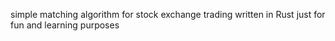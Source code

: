 simple matching algorithm for stock exchange trading written in Rust just for fun and learning purposes

